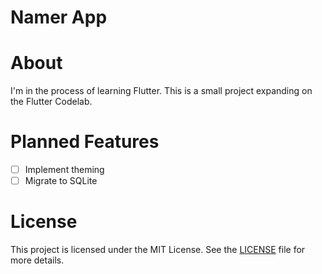 # Namer App

# About
I'm in the process of learning Flutter.
This is a small project expanding on the Flutter Codelab.

# Planned Features
- [ ] Implement theming <br>
- [ ] Migrate to SQLite <br>

# License
This project is licensed under the MIT License. See the [LICENSE](LICENSE) file for more details.
